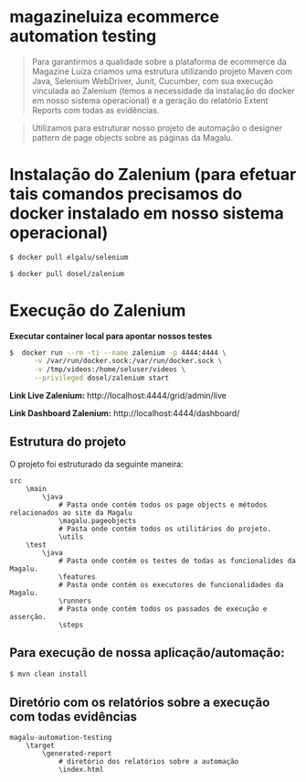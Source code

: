 # magazineluiza ecommerce automation testing

> Para garantirmos a qualidade sobre a plataforma de ecommerce da Magazine Luiza criamos uma estrutura utilizando projeto Maven com Java, Selenium WebDriver, Junit, Cucumber, com sua execução vinculada ao Zalenium (temos a necessidade da instalação do docker em nosso sistema operacional) e a geração do relatório Extent Reports com todas as evidências.

> Utilizamos para estruturar nosso projeto de automação o designer pattern de page objects sobre as páginas da Magalu.


# Instalação do Zalenium (para efetuar tais comandos precisamos do docker instalado em nosso sistema operacional)

```sh
$ docker pull elgalu/selenium
```

```sh
$ docker pull dosel/zalenium
```

# Execução do Zalenium

**Executar container local para apontar nossos testes**


```sh
$  docker run --rm -ti --name zalenium -p 4444:4444 \
      -v /var/run/docker.sock:/var/run/docker.sock \
      -v /tmp/videos:/home/seluser/videos \
      --privileged dosel/zalenium start
```
   
**Link Live Zalenium:**
http://localhost:4444/grid/admin/live

**Link Dashboard Zalenium:**
http://localhost:4444/dashboard/

## Estrutura do projeto

O projeto foi estruturado da seguinte maneira:

```
src
    \main
        \java
            # Pasta onde contém todos os page objects e métodos relacionados ao site da Magalu
            \magalu.pageobjects
            # Pasta onde contém todos os utilitários do projeto.
            \utils
    \test
        \java
            # Pasta onde contém os testes de todas as funcionalides da Magalu.
            \features
            # Pasta onde contém os executores de funcionalidades da Magalu.
            \runners
            # Pasta onde contém todos os passados de execução e asserção.
            \steps
```

## Para execução de nossa aplicação/automação:

```sh
$ mvn clean install
```

## Diretório com os relatórios sobre a execução com todas evidências
```
magalu-automation-testing
    \target
        \generated-report
            # diretório dos relatórios sobre a automação
            \index.html
```